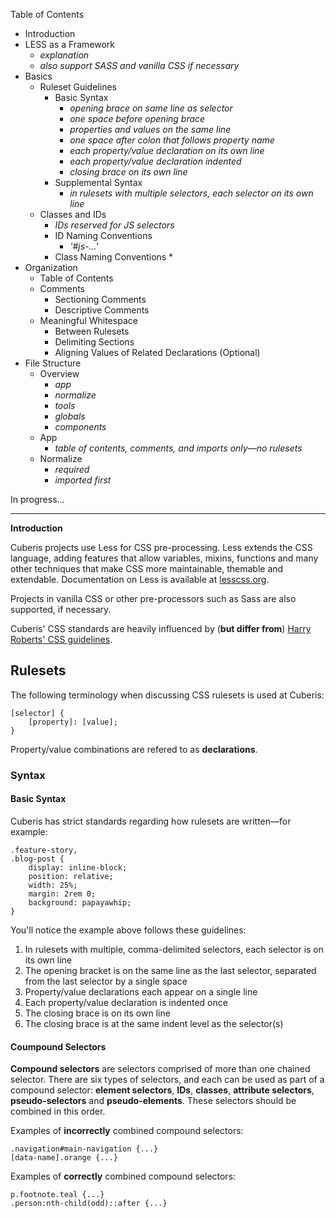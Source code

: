 Table of Contents

* Introduction
* LESS as a Framework
	* _explanation_
	* _also support SASS and vanilla CSS if necessary_
* Basics
	* Ruleset Guidelines
		* Basic Syntax
			* _opening brace on same line as selector_
			* _one space before opening brace_
			* _properties and values on the same line_
			* _one space after colon that follows property name_
			* _each property/value declaration on its own line_
			* _each property/value declaration indented_
			* _closing brace on its own line_
		* Supplemental Syntax
			* _in rulesets with multiple selectors, each selector on its own line_
	* Classes and IDs
		* _IDs reserved for JS selectors_
		* ID Naming Conventions
			* _'#js-...'_
		* Class Naming Conventions
			* 
* Organization
	* Table of Contents
	* Comments
		* Sectioning Comments
		* Descriptive Comments
	* Meaningful Whitespace
		* Between Rulesets
		* Delimiting Sections
		* Aligning Values of Related Declarations (Optional)
* File Structure
	* Overview
		* _app_
		* _normalize_
		* _tools_
		* _globals_
		* _components_
	* App
		* _table of contents, comments, and imports only&mdash;no rulesets_
	* Normalize
		* _required_
		* _imported first_

In progress...

***

**Introduction**

Cuberis projects use Less for CSS pre-processing. Less extends the CSS language, adding features that allow variables, mixins, functions and many other techniques that make CSS more maintainable, themable and extendable. Documentation on Less is available at [lesscss.org](http://lesscss.org).

Projects in vanilla CSS or other pre-processors such as Sass are also supported, if necessary.

Cuberis' CSS standards are heavily influenced by (**but differ from**) [Harry Roberts' CSS guidelines](http://cssguidelin.es/).

## Rulesets

The following terminology when discussing CSS rulesets is used at Cuberis:

	[selector] {
		[property]: [value];
	}

Property/value combinations are refered to as **declarations**.

### Syntax

#### Basic Syntax
Cuberis has strict standards regarding how rulesets are written—for example:

	.feature-story,
	.blog-post {
		display: inline-block;
		position: relative;
		width: 25%;
		margin: 2rem 0;
		background: papayawhip;
	}

You'll notice the example above follows these guidelines:

1. In rulesets with multiple, comma-delimited selectors, each selector is on its own line
2. The opening bracket is on the same line as the last selector, separated from the last selector by a single space
3. Property/value declarations each appear on a single line
4. Each property/value declaration is indented once
5. The closing brace is on its own line
6. The closing brace is at the same indent level as the selector(s)

<!---
Additionally, properties should ideally be ordered as follows (some properties omitted for brevity):

1. display
2. position
3. [dimensions]
	1. width
	2. max-width
	3. height
	4. max-height
4. [box]
	1. margin
	2. padding
	3. box-sizing
5. [positioning]
	1. top
	2. left
	3. right
	3. bottom
6. 
-->

#### Coumpound Selectors

**Compound selectors** are selectors comprised of more than one chained selector. There are six types of selectors, and each can be used as part of a compound selector: **element selectors**, **IDs**, **classes**, **attribute selectors**, **pseudo-selectors** and **pseudo-elements**. These selectors should be combined in this order.

Examples of **incorrectly** combined compound selectors:

	.navigation#main-navigation {...}
	[data-name].orange {...}

Examples of **correctly** combined compound selectors:

	p.footnote.teal {...}
	.person:nth-child(odd)::after {...}












<!---

##app.less and what it means for _you_

Your app.less file should not contain any explicit attribute definitions. Rather, it should serve as a home for imported component files (e.g. buttons, lists, forms, etc) and merely assigned pre-designed library styles to explicitly-named application usages.

Your LESS directory should be broken into three distinct parts: globals, components, and app.less itself. Globals should contain code written in the most abstract, reusable way possible and be written with language that denotes their visual appearance. Think of globals as your block level elements--buttons, forms, type, etc. Globals should be the only place where explicit CSS is written.

Components should integrate globals as mixins, and be written with language that denotes their "purpose" on the page. Think of components as "sections" or "parts" of a website.

App.less contains nothing but import statements that compile your components and globals.

(Also I should at some point mention we use LESS, not SASS. Deal with it.)

Here's an example of what a \_globals file named \_buttons.less might look like. Note that modifiers are as descriptive as possible. (Also note the parantheses with .btn, which prevents it from being output to the compiled CSS file. )

	.btn() {
		border-radius: 4px;
		padding: 1em 2em;
		background: @grey;

		&.green {
			background: @green;
		}
		&.red {
			background: @red;
		}
		&.square {
			border-radius: 0;
		}	
		&.extra-padding {
			padding: 1.5em 3em;
		}
	}

This would then be used as a mixin within our \_components files. Let's say we have a button associated with a person and a button associated with a product. The person button is green and square, the product button is red and has extra padding. This is our \_person.less file:

	.person .btn {
		.btn.green.square();
	}

and this is our \product.less file:

	.product .btn {
		.btn.red.extra-padding();
	}

Our app.less file then looks something like this: 

	@import("globals/buttons.less");
	@import("components/person.less");
	@import("components/product.less");

This system allows for an element's display characteristics to maintain a separation between *what* it is and *how* it looks on a page. This in turn allows for maximum reusability of code because form and function are distinct.

##Nesting

The only time that nested selectors should be used is with LESS' & operator. This is useful for making modifiers children of their more general counterparts, which keeps "sibling" styles grouped together for maximum legibility and order. This may also be useful for pseudoelements (i.e. :before and :after).

##Hyphenation

There shall be no instances of double-hyphenation in class names.

-->


